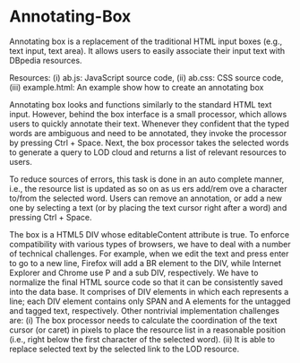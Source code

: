 # Annotating-Box
Annotating box is a replacement of the traditional HTML input boxes (e.g., text input, text area). It allows users to easily associate their input text with DBpedia resources.

Resources:
(i) ab.js: JavaScript source code, (ii) ab.css: CSS source code, (iii) example.html: An example show how to create an annotating box

Annotating box looks and functions similarly to the standard HTML text input. However, behind the box interface is a small processor, which allows users to quickly annotate their text. Whenever they confident that the typed words are ambiguous and need to be annotated, they invoke the processor by pressing Ctrl + Space. Next, the box processor takes the selected words to generate a query to LOD cloud and returns a list of relevant resources to users.

To reduce sources of errors, this task is done in an auto complete manner, i.e., the resource list is updated as so on as us ers add/rem ove a character to/from the selected word. Users can remove an annotation, or add a new one by selecting a text (or by placing the text cursor right after a word) and pressing Ctrl + Space.

The box is a HTML5 DIV whose editableContent attribute is true. To enforce compatibility with various types of browsers, we have to deal with a number of technical challenges. For example, when we edit the text and press enter to go to a new line, Firefox will add a BR element to the DIV, while Internet Explorer and Chrome use P and a sub DIV, respectively. We have to normalize the final HTML source code so that it can be consistently saved into the data base. It comprises of DIV elements in which each represents a line; each DIV element contains only SPAN and A elements for the untagged and tagged text, respectively. Other nontrivial implementation challenges are: (i) The box processor needs to calculate the coordination of the text cursor (or caret) in pixels to place the resource list in a reasonable position (i.e., right below the first character of the selected word). (ii) It is able to replace selected text by the selected link to the LOD resource.
